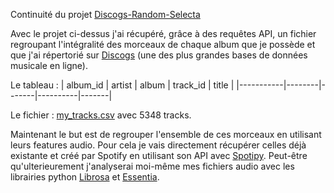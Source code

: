 Continuité du projet [Discogs-Random-Selecta](https://github.com/Ben-TerraPi/Discogs-Random-Selecta)


Avec le projet ci-dessus j'ai récupéré, grâce à des requêtes API, un fichier regroupant l'intégralité des morceaux de chaque album que je possède et que j'ai répertorié sur [Discogs](https://www.discogs.com/) (une des plus grandes bases de données musicale en ligne).

Le tableau :
| album_id  | artist | album | track_id | title |
|-----------|--------|-------|----------|-------|

Le fichier : [my_tracks.csv](https://github.com/Ben-TerraPi/clustering_with_audio_feature/blob/main/my_tracks.csv) avec 5348 tracks.

Maintenant le but est de regrouper l'ensemble de ces morceaux en utilisant leurs features audio. Pour cela je vais directement récupérer celles déjà existante et créé par Spotify en utilisant son API avec [Spotipy](https://spotipy.readthedocs.io/en/2.25.1/). Peut-être qu'ulterieurement j'analyserai moi-même mes fichiers audio avec les librairies python [Librosa](https://librosa.org/doc/latest/index.html#) et [Essentia](https://essentia.upf.edu/index.html#).



